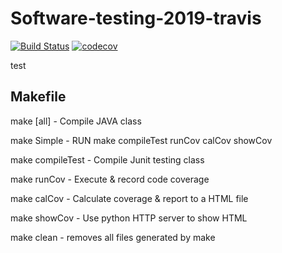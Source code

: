 # Software-testing-2019-travis
[![Build Status](https://travis-ci.org/lihungte96/Software-testing-2019-travis.svg?branch=master)](https://travis-ci.org/lihungte96/Software-testing-2019-travis)
[![codecov](https://codecov.io/gh/lihungte96/Software-testing-2019-travis/branch/master/graph/badge.svg)](https://codecov.io/gh/lihungte96/Software-testing-2019-travis)

test

## Makefile
make [all]		- Compile JAVA class

make Simple		- RUN make compileTest runCov calCov showCov

make compileTest	- Compile Junit testing class

make runCov		- Execute & record code coverage

make calCov		- Calculate coverage & report to a HTML file

make showCov		- Use python HTTP server to show HTML

make clean		- removes all files generated by make
